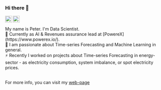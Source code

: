 ### Hi there 👋

<a href="https://www.linkedin.com/in/peter-laurinec-590a8a90/">
  <img align="left" alt="Peter's LinkdeIn" width="22px" src="https://cdn.jsdelivr.net/npm/simple-icons@v3/icons/linkedin.svg" />
</a>
<a href="https://twitter.com/petolauri">
  <img align="left" alt="Peter's Twitter" width="22px" src="https://cdn.jsdelivr.net/npm/simple-icons@3.10.0/icons/twitter.svg" />
</a>

<br> 
<br> My name is Peter. I'm Data Scientist.
<br> 🔭 Currently as AI & Revenues assurance lead at [PowereX](https://www.powerex.io/).
<br> 🌱 I am passionate about Time-series Forecasting and Machine Learning in general.
<br> ⚡ Recently I worked on projects about Time-series Forecasting in energy-sector - as electricity consumption, system imbalance, or spot electricity prices.


<br> For more info, you can visit my [web-page](https://petolau.github.io/)

<!--
**PetoLau/PetoLau** is a ✨ _special_ ✨ repository because its `README.md` (this file) appears on your GitHub profile.

Here are some ideas to get you started:

- 🔭 I’m currently working on ...
- 🌱 I’m currently learning ...
- 👯 I’m looking to collaborate on ...
- 🤔 I’m looking for help with ...
- 💬 Ask me about ...
- 📫 How to reach me: ...
- 😄 Pronouns: ...
- ⚡ Fun fact: ...
-->
